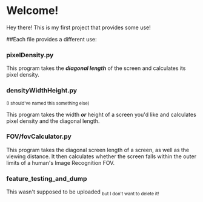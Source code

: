 # Welcome!
 
Hey there! This is my first project that provides some use!

##Each file provides a different use:

### pixelDensity.py

This program takes the **_diagonal length_** of the screen and calculates its pixel density.

### densityWidthHeight.py 
<sup>(I should've named this something else)</sup>

This program takes the width **_or_** height of a screen you'd like and calculates pixel density and the diagonal length.

### FOV/fovCalculator.py

This program takes the diagonal screen length of a screen, as well as the viewing distance. It then calculates whether the screen falls within the outer limits of a human's Image Recognition FOV.



### feature_testing_and_dump

This wasn't supposed to be uploaded <sub>but I don't want to delete it!</sub>
